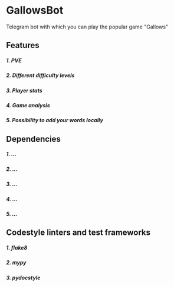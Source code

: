 # GallowsBot
Telegram bot with which you can play the popular game "Gallows"
## Features
##### 1. PVE
##### 2. Different difficulty levels
##### 3. Player stats
##### 4. Game analysis
##### 5. Possibility to add your words locally
## Dependencies 
##### 1. ...
##### 2. ...
##### 3. ...
##### 4. ...
##### 5. ...
## Codestyle linters and test frameworks
##### 1. flake8
##### 2. mypy
##### 3. pydocstyle
